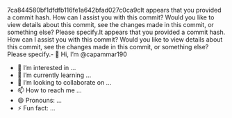 7ca844580bf1dfdfb116fe1a642bfad027c0ca9cIt appears that you provided a commit hash. How can I assist you with this commit? Would you like to view details about this commit, see the changes made in this commit, or something else? Please specify.It appears that you provided a commit hash. How can I assist you with this commit? Would you like to view details about this commit, see the changes made in this commit, or something else? Please specify.- 👋 Hi, I’m @capammar190
- 👀 I’m interested in ...
- 🌱 I’m currently learning ...
- 💞️ I’m looking to collaborate on ...
- 📫 How to reach me ...
- 😄 Pronouns: ...
- ⚡ Fun fact: ...

<!---
capammar190/capammar190 is a ✨ special ✨ repository because its `README.md` (this file) appears on your GitHub profile.
You can click the Preview link to take a look at your changes.
--->
